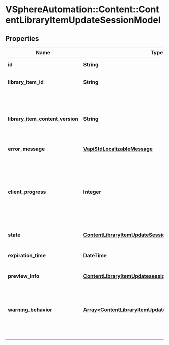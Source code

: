 # VSphereAutomation::Content::ContentLibraryItemUpdateSessionModel

## Properties
Name | Type | Description | Notes
------------ | ------------- | ------------- | -------------
**id** | **String** | The identifier of this update session. | [optional] 
**library_item_id** | **String** | The identifier of the library item to which content will be uploaded or removed. | [optional] 
**library_item_content_version** | **String** | The content version of the library item whose content is being modified. This value is the {@link ItemModel#contentVersion} at the time when the session is created for the library item. | [optional] 
**error_message** | [**VapiStdLocalizableMessage**](VapiStdLocalizableMessage.md) |  | [optional] 
**client_progress** | **Integer** | The progress that has been made with the upload. This property is to be updated by the client during the upload process to indicate the progress of its work in completing the upload. The initial progress is 0 until updated by the client. The maximum value is 100, which indicates that the update is complete. | [optional] 
**state** | [**ContentLibraryItemUpdateSessionModelState**](ContentLibraryItemUpdateSessionModelState.md) |  | [optional] 
**expiration_time** | **DateTime** | Indicates the time after which the session will expire. The session is guaranteed not to expire earlier than this time. | [optional] 
**preview_info** | [**ContentLibraryItemUpdatesessionPreviewInfo**](ContentLibraryItemUpdatesessionPreviewInfo.md) |  | [optional] 
**warning_behavior** | [**Array&lt;ContentLibraryItemUpdatesessionWarningBehavior&gt;**](ContentLibraryItemUpdatesessionWarningBehavior.md) | Indicates the update session behavior if warnings are raised in the session preview. Any warning which is raised by session preview but not ignored by the client will, by default, fail the update session. | [optional] 


